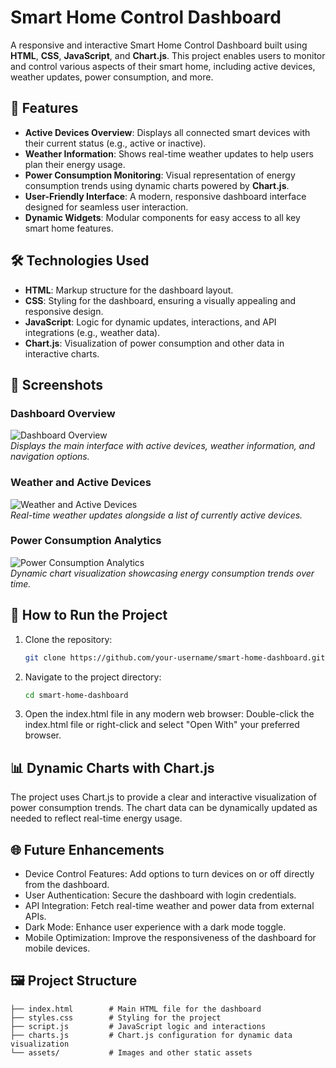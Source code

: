# Smart Home Control Dashboard

A responsive and interactive Smart Home Control Dashboard built using **HTML**, **CSS**, **JavaScript**, and **Chart.js**. This project enables users to monitor and control various aspects of their smart home, including active devices, weather updates, power consumption, and more.

## 🌟 Features

- **Active Devices Overview**: Displays all connected smart devices with their current status (e.g., active or inactive).
- **Weather Information**: Shows real-time weather updates to help users plan their energy usage.
- **Power Consumption Monitoring**: Visual representation of energy consumption trends using dynamic charts powered by **Chart.js**.
- **User-Friendly Interface**: A modern, responsive dashboard interface designed for seamless user interaction.
- **Dynamic Widgets**: Modular components for easy access to all key smart home features.

## 🛠️ Technologies Used

- **HTML**: Markup structure for the dashboard layout.
- **CSS**: Styling for the dashboard, ensuring a visually appealing and responsive design.
- **JavaScript**: Logic for dynamic updates, interactions, and API integrations (e.g., weather data).
- **Chart.js**: Visualization of power consumption and other data in interactive charts.

## 📸 Screenshots

### Dashboard Overview  
![Dashboard Overview](./Screenshot_2023-12-04_225329.png)  
*Displays the main interface with active devices, weather information, and navigation options.*

### Weather and Active Devices  
![Weather and Active Devices](./Screenshot_2023-12-04_225347.png)  
*Real-time weather updates alongside a list of currently active devices.*

### Power Consumption Analytics  
![Power Consumption Analytics](./Screenshot_2023-12-04_225412.png)  
*Dynamic chart visualization showcasing energy consumption trends over time.*

## 🚀 How to Run the Project

1. Clone the repository:  
   ```bash
   git clone https://github.com/your-username/smart-home-dashboard.git
   ```
2. Navigate to the project directory:
   ```bash
   cd smart-home-dashboard
   ```
3. Open the index.html file in any modern web browser:
Double-click the index.html file or right-click and select "Open With" your preferred browser.

## 📊 Dynamic Charts with Chart.js
The project uses Chart.js to provide a clear and interactive visualization of power consumption trends. The chart data can be dynamically updated as needed to reflect real-time energy usage.

## 🌐 Future Enhancements
  - Device Control Features: Add options to turn devices on or off directly from the dashboard.
  - User Authentication: Secure the dashboard with login credentials.
  - API Integration: Fetch real-time weather and power data from external APIs.
  - Dark Mode: Enhance user experience with a dark mode toggle.
  - Mobile Optimization: Improve the responsiveness of the dashboard for mobile devices.

## 🖼️ Project Structure
```
├── index.html        # Main HTML file for the dashboard
├── styles.css        # Styling for the project
├── script.js         # JavaScript logic and interactions
├── charts.js         # Chart.js configuration for dynamic data visualization
└── assets/           # Images and other static assets
```



